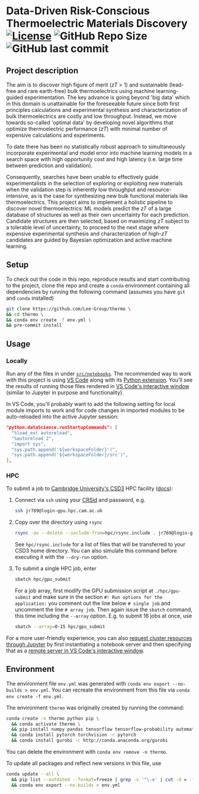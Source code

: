 # Data-Driven Risk-Conscious Thermoelectric Materials Discovery [![License](https://img.shields.io/github/license/janosh/thermo?label=License)](/license) ![GitHub Repo Size](https://img.shields.io/github/repo-size/janosh/thermo?label=Repo+Size) ![GitHub last commit](https://img.shields.io/github/last-commit/janosh/thermo?label=Last+Commit)

## Project description

The aim is to discover high figure of merit (_zT_ > 1) and sustainable (lead-free and rare earth-free) bulk thermoelectrics using machine learning-guided experimentation. The key advance is going beyond 'big data' which in this domain is unattainable for the foreseeable future since both first principles calculations and experimental synthesis and characterization of bulk thermoelectrics are costly and low throughput. Instead, we move towards so-called 'optimal data' by developing novel algorithms that optimize thermoelectric performance (_zT_) with minimal number of expensive calculations and experiments.

To date there has been no statistically robust approach to simultaneously incorporate experimental and model error into machine learning models in a search space with high opportunity cost and high latency (i.e. large time between prediction and validation).

Consequently, searches have been unable to effectively guide experimentalists in the selection of exploring or exploiting new materials when the validation step is inherently low throughput and resource-intensive, as is the case for synthesizing new bulk functional materials like thermoelectrics. This project aims to implement a holistic pipeline to discover novel thermoelectrics: ML models predict the _zT_ of a large database of structures as well as their own uncertainty for each prediction. Candidate structures are then selected, based on maximizing _zT_ subject to a tolerable level of uncertainty, to proceed to the next stage where expensive experimental synthesis and characterization of high-_zT_ candidates are guided by Bayesian optimization and active machine learning.

## Setup

To check out the code in this repo, reproduce results and start contributing to the project, clone the repo and create a `conda` environment containing all dependencies by running the following command (assumes you have `git` and `conda` installed)

```sh
git clone https://github.com/Lee-Group/thermo \
&& cd thermo \
&& conda env create -f env.yml \
&& pre-commit install
```

## Usage

### Locally

Run any of the files in under [`src/notebooks`](https://github.com/janosh/thermo/tree/master/src/notebooks). The recommended way to work with this project is using [VS Code](https://code.visualstudio.com) along with its [Python extension](https://marketplace.visualstudio.com/items?itemName=ms-python.python). You'll see the results of running those files rendered in [VS Code's interactive window](https://code.visualstudio.com/docs/python/jupyter-support-py) (similar to Jupyter in purpose and functionality).

In VS Code, you'll probably want to add the following setting for local module imports to work and for code changes in imported modules to be auto-reloaded into the active Jupyter session:

```json
"python.dataScience.runStartupCommands": [
  "%load_ext autoreload",
  "%autoreload 2",
  "import sys",
  "sys.path.append('${workspaceFolder}')",
  "sys.path.append('${workspaceFolder}/src')",
],
```

### HPC

To submit a job to [Cambridge University's CSD3](https://www.hpc.cam.ac.uk) HPC facility ([docs](https://docs.hpc.cam.ac.uk/hpc)):

1. Connect via `ssh` using your [CRSid](https://help.uis.cam.ac.uk/new-starters/it-for-students/student-it-services/your-crsid) and password, e.g.

   ```sh
   ssh jr769@login-gpu.hpc.cam.ac.uk
   ```

2. Copy over the directory using `rsync`

   ```sh
   rsync -av --delete --include-from=hpc/rsync.include . jr769@login-gpu.hpc.cam.ac.uk:thermoelectrics
   ```

   See `hpc/rsync.include` for a list of files that will be transferred to your CSD3 home directory. You can also simulate this command before executing it with the `--dry-run` option.

3. To submit a single HPC job, enter

   ```sh
   sbatch hpc/gpu_submit
   ```

   For a job array, first modify the GPU submission script at `./hpc/gpu-submit` and make sure in the section `#! Run options for the application:` you comment out the line below `# single job` and uncomment the line `# array job`. Then again issue the `sbatch` command, this time including the `--array` option. E.g. to submit 16 jobs at once, use

   ```sh
   sbatch --array=0-15 hpc/gpu_submit
   ```

For a more user-friendly experience, you can also [request cluster resources through Jupyter](https://docs.hpc.cam.ac.uk/hpc/software-packages/jupyter.html) by first instantiating a notebook server and then specifying that as a [remote server in VS Code's interactive window](https://code.visualstudio.com/docs/python/jupyter-support#_connect-to-a-remote-jupyter-server).

## Environment

The environment file `env.yml` was generated with `conda env export --no-builds > env.yml`. You can recreate the environment from this file via `conda env create -f env.yml`.

The environment `thermo` was originally created by running the command:

```sh
conda create -n thermo python pip \
  && conda activate thermo \
  && pip install numpy pandas tensorflow tensorflow-probability automatminer scikit-learn scikit-optimize jupyter matplotlib seaborn plotly umap-learn pytest ipykernel
  && conda install pytorch torchvision -c pytorch
  && conda install gurobi -c http://conda.anaconda.org/gurobi
```

You can delete the environment with `conda env remove -n thermo`.

To update all packages and reflect new versions in this file, use

```sh
conda update --all \
  && pip list --outdated --format=freeze | grep -v '^\-e' | cut -d = -f 1  | xargs -n1 pip install -U \
  && conda env export --no-builds > env.yml
```
